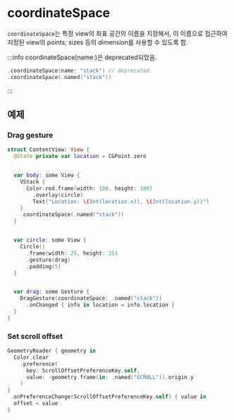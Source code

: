 # coordinateSpace

`coordinateSpace`는 특정 view의 좌표 공간의 이름을 지정해서, 이 이름으로 접근하여 지정된 view의 points, sizes 등의 dimension를 사용할 수 있도록 함.

:::info
coordinateSpace(name:)은 deprecated되었음.
```swift
.coordinateSpace(name: "stack") // deprecated
.coordinateSpace(.named("stack"))
```
:::

## 예제

### Drag gesture

```swift
struct ContentView: View {
  @State private var location = CGPoint.zero


  var body: some View {
    VStack {
      Color.red.frame(width: 100, height: 100)
        .overlay(circle)
        Text("Location: \(Int(location.x)), \(Int(location.y))")
    }
    .coordinateSpace(.named("stack"))
  }


  var circle: some View {
    Circle()
      .frame(width: 25, height: 25)
      .gesture(drag)
      .padding(5)
  }


  var drag: some Gesture {
    DragGesture(coordinateSpace: .named("stack"))
      .onChanged { info in location = info.location }
  }
}
```

### Set scroll offset
```swift
GeometryReader { geometry in
  Color.clear
    .preference(
      key: ScrollOffsetPreferenceKey.self,
      value: -geometry.frame(in: .named("SCROLL")).origin.y
    )
}
 .onPreferenceChange(ScrollOffsetPreferenceKey.self) { value in
  offset = value
}
```